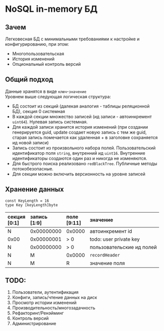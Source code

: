 # NoSQL in-memory БД

## Зачем
Легковесная БД с минимальными требованиями к настройке и конфигурированию, при этом:
* Многопользовательская
* История изменений
* Опциональный контроль версий  

## Общий подход
Данные хранятся в виде `ключ`-`значение` </br>
Уровнем выше следующая логическая структура:
- БД состоит из секций (далекая аналогия - таблицы реляционной БД), секция 0 системная
- В каждой секции множество записей (ид записи - автоинкремент `uint64`). Нулевая запись системная.
- Для каждой записи хранится история изменений (при создании генерируется guid, update создает новую запись с тем же
guid, старая запись помечается как удаленная + в заголовке сохраняется ид новой записи)
- Запись состоит из произвольного набора полей. Пользовательский идентификатор поля `string`, внутренний ид `uint16`.
Внутренние идентификаторы создаются один раз и никогда не изменяются.
- Для быстрого поиска реализовано `redBlackTree`. Публичные методы потокобезопасные. 
- Для секции можно включить версионность на уровне записей 

## Хранение данных
```
const KeyLength = 16
type Key [keyLength]byte
```

| секция</br> [0:1] </br> | запись</br> [1:9] | поле</br> [9:11] | значение                  |
|:------------------------|:------------------|:-----------------|:--------------------------|
| N                       | 0x00000000        | 0x0000           | автоинкремент id          |
| 0x00                    | 0x00000001        | > 0              | todo: user private key    |
| N                       | 0x00000000        | > 0              | пользовательские ид полей |
| N                       | M                 | 0x0000           | `recordHeader`            |
| N                       | M                 | R                | значение поля             |

## TODO:

1. Пользователи, аутентификация 
2. Конфиги, запись/чтение данных на диск
3. Просмотр истории изменений 
4. Производительность/многозадачность
5. Рефакторинг/Ренэйминг
6. Контроль версий 
7. Администрирование

